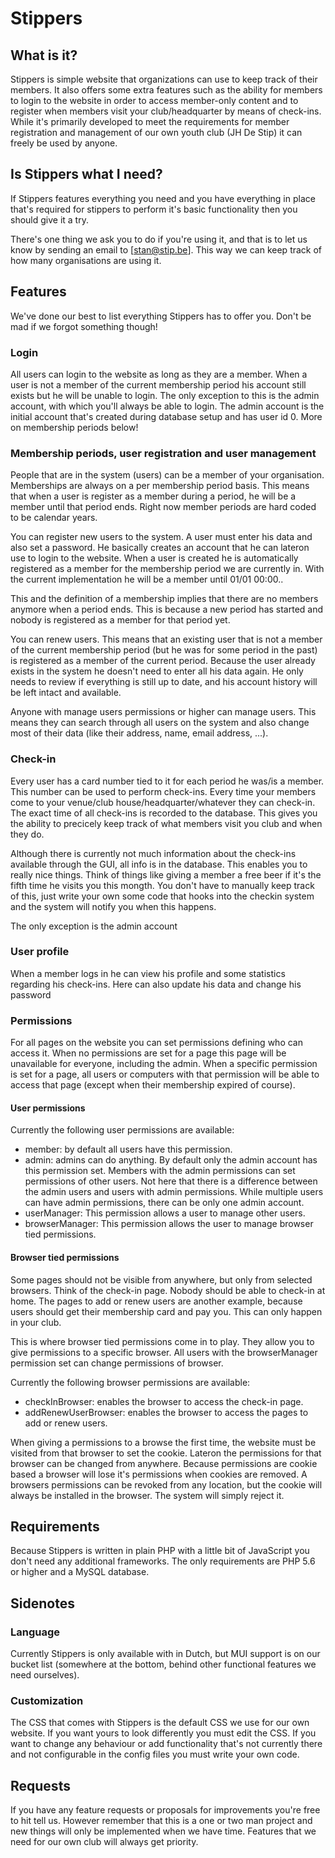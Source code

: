 # Stippers
## What is it?
Stippers is simple website that organizations can use to keep track of their members.
It also offers some extra features such as the ability for members to login to the website in order to access member-only content and to register when members visit your club/headquarter by means of check-ins.
While it's primarily developed to meet the requirements for member registration and management of our own youth club (JH De Stip) it can freely be used by anyone.

## Is Stippers what I need?
If Stippers features everything you need and you have everything in place that's required for stippers to perform it's basic functionality then you should give it a try.

There's one thing we ask you to do if you're using it, and that is to let us know by sending an email to [stan@stip.be].
This way we can keep track of how many organisations are using it.

## Features
We've done our best to list everything Stippers has to offer you. Don't be mad if we forgot something though!

### Login
All users can login to the website as long as they are a member. When a user is not a member of the current membership period his account still exists but he will be unable to login. The only exception to this is the admin account, with which you'll always be able to login. The admin account is the initial account that's created during database setup and has user id 0. More on membership periods below!

### Membership periods, user registration and user management
People that are in the system (users) can be a member of your organisation. Memberships are always on a per membership period basis.
This means that when a user is register as a member during a period, he will be a member until that period ends. Right now member periods are hard coded to be calendar years.

You can register new users to the system. A user must enter his data and also set a password. He basically creates an account that he can lateron use to login to the website. When a user is created he is automatically registered as a member for the membership period we are currently in. With the current implementation he will be a member until 01/01 00:00..

This and the definition of a membership implies that there are no members anymore when a period ends. This is because a new period has started and nobody is registered as a member for that period yet.

You can renew users. This means that an existing user that is not a member of the current membership period (but he was for some period in the past) is registered as a member of the current period. Because the user already exists in the system he doesn't need to enter all his data again. He only needs to review if everything is still up to date, and his account history will be left intact and available.

Anyone with manage users permissions or higher can manage users. This means they can search through all users on the system and also change most of their data (like their address, name, email address, ...).

### Check-in
Every user has a card number tied to it for each period he was/is a member. This number can be used to perform check-ins. Every time your members come to your venue/club house/headquarter/whatever they can check-in. The exact time of all check-ins is recorded to the database. This gives you the ability to precicely keep track of what members visit you club and when they do.

Although there is currently not much information about the check-ins available through the GUI, all info is in the database. This enables you to really nice things. Think of things like giving a member a free beer if it's the fifth time he visits you this mongth. You don't have to manually keep track of this, just write your own some code that hooks into the checkin system and the system will notify you when this happens.

The only exception is the admin account

### User profile
When a member logs in he can view his profile and some statistics regarding his check-ins. Here can also update his data and change his password

### Permissions
For all pages on the website you can set permissions defining who can access it. When no permissions are set for a page this page will be unavailable for everyone, including the admin. When a specific permission is set for a page, all users or computers with that permission will be able to access that page (except when their membership expired of course).

#### User permissions
Currently the following user permissions are available:
* member: by default all users have this permission.
* admin: admins can do anything. By default only the admin account has this permission set. Members with the admin permissions can set permissions of other users. Not here that there is a difference between the admin users and users with admin permissions. While multiple users can have admin permissions, there can be only one admin account.
* userManager: This permission allows a user to manage other users.
* browserManager: This permission allows the user to manage browser tied permissions.

#### Browser tied permissions
Some pages should not be visible from anywhere, but only from selected browsers. Think of the check-in page. Nobody should be able to check-in at home. The pages to add or renew users are another example, because users should get their membership card and pay you. This can only happen in your club.

This is where browser tied permissions come in to play. They allow you to give permissions to a specific browser. All users with the browserManager permission set can change permissions of browser.

Currently the following browser permissions are available:
* checkInBrowser: enables the browser to access the check-in page.
* addRenewUserBrowser: enables the browser to access the pages to add or renew users.

When giving a permissions to a browse the first time, the website must be visited from that browser to set the cookie. Lateron the permissions for that browser can be changed from anywhere.
Because permissions are cookie based a browser will lose it's permissions when cookies are removed.
A browsers permissions can be revoked from any location, but the cookie will always be installed in the browser. The system will simply reject it.

## Requirements
Because Stippers is written in plain PHP with a little bit of JavaScript you don't need any additional frameworks. The only requirements are PHP 5.6 or higher and a MySQL database.

## Sidenotes
### Language
Currently Stippers is only available with in Dutch, but MUI support is on our bucket list (somewhere at the bottom, behind other functional features we need ourselves).

### Customization
The CSS that comes with Stippers is the default CSS we use for our own website. If you want yours to look differently you must edit the CSS.
If you want to change any behaviour or add functionality that's not currently there and not configurable in the config files you must write your own code.

## Requests
If you have any feature requests or proposals for improvements you're free to hit tell us. However remember that this is a one or two man project and new things will only be implemented when we have time. Features that we need for our own club will always get priority.
